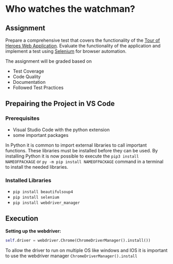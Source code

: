 # Who watches the watchman?
## Assignment
Prepare a comprehensive test that covers the functionality of the <a href="https://files.perry.fyi/hero/" target="_blank">Tour of Heroes Web Application</a>.
Evaluate the functionality of the application and implement a test using <a href="https://www.selenium.dev/" target="_blank">Selenium</a> for browser automation.

The assignment will be graded based on
- Test Coverage
- Code Quality
- Documentation
- Followed Test Practices

## Prepairing the Project in VS Code

### **Prerequisites**
- Visual Studio Code with the python extension
- some important packages

In Python it is common to import external libraries to call important functions. These libraries must be installed before they can be used. By installing Python it is now possible to execute the `pip3 install NAMEOFPACKAGE` or `py -m pip install NAMEOFPACKAGE` command in a terminal to install the needed libraries.

### **Installed Libraries**
- `pip install beautifulsoup4`
- `pip install selenium`
- `pip install webdriver_manager`

## Execution
**Setting up the webdriver:**
```py
self.driver = webdriver.Chrome(ChromeDriverManager().install())
```
To allow the driver to run on multiple OS like windows and IOS it is important to use the webdriver manager `ChromeDriverManager().install`